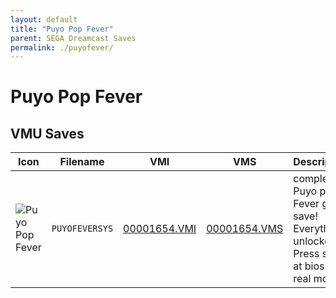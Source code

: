 ```yaml
---
layout: default
title: "Puyo Pop Fever"
parent: SEGA Dreamcast Saves
permalink: ./puyofever/
---
```

# Puyo Pop Fever

## VMU Saves

| Icon | Filename | VMI | VMS | Description |
|------|----------|-----|-----|-------------|
| ![Puyo Pop Fever](../icons/PUYOFEVERSYS.GIF) | `PUYOFEVERSYS` | [00001654.VMI](00001654.VMI) | [00001654.VMS](00001654.VMS) | complete Puyo pop Fever game save! Everything unlocked! Press start at bios for real mode |
